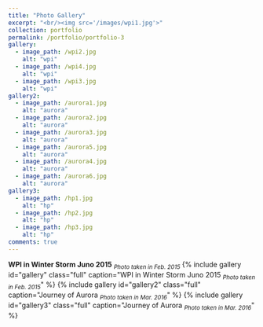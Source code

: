 ```yaml
---
title: "Photo Gallery"
excerpt: "<br/><img src='/images/wpi1.jpg'>"
collection: portfolio
permalink: /portfolio/portfolio-3
gallery:
  - image_path: /wpi2.jpg
    alt: "wpi"
  - image_path: /wpi4.jpg
    alt: "wpi"
  - image_path: /wpi3.jpg
    alt: "wpi"
gallery2:
  - image_path: /aurora1.jpg
    alt: "aurora"
  - image_path: /aurora2.jpg
    alt: "aurora"
  - image_path: /aurora3.jpg
    alt: "aurora"
  - image_path: /aurora5.jpg
    alt: "aurora"
  - image_path: /aurora4.jpg
    alt: "aurora"
  - image_path: /aurora6.jpg
    alt: "aurora"
gallery3:
  - image_path: /hp1.jpg
    alt: "hp"
  - image_path: /hp2.jpg
    alt: "hp"
  - image_path: /hp3.jpg
    alt: "hp"
comments: true
---
```

**WPI in Winter Storm Juno 2015** <sub>_Photo taken in Feb. 2015_</sub>
{% include gallery id="gallery" class="full" caption="WPI in Winter Storm Juno 2015 <sub>_Photo taken in Feb. 2015_</sub>" %}
{% include gallery id="gallery2" class="full" caption="Journey of Aurora <sub>_Photo taken in Mar. 2016_</sub>" %}
{% include gallery id="gallery3" class="full" caption="Journey of Aurora <sub>_Photo taken in Mar. 2016_</sub>" %}
